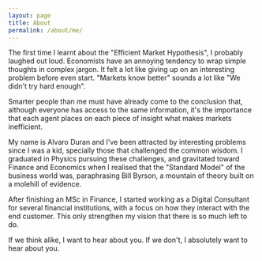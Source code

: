 ```yaml
---
layout: page
title: About
permalink: /about/me/
---
```


The first time I learnt about the "Efficient Market Hypothesis", I probably laughed out loud. Economists have an annoying tendency to wrap simple thoughts in complex jargon. It felt a lot like giving up on an interesting problem before even start. "Markets know better" sounds a lot like "We didn't try hard enough".

Smarter people than me must have already come to the conclusion that, although everyone has access to the same information, it's  the importance that each agent places on each piece of insight what makes markets inefficient.

My name is Alvaro Duran and I've been attracted by interesting problems since I was a kid, specially those that challenged the common wisdom. I graduated in Physics pursuing these challenges, and gravitated toward Finance and Economics when I realised that the "Standard Model" of the business world was, paraphrasing Bill Byrson, a mountain of theory built on a molehill of evidence.

After finishing an MSc in Finance, I started working as a Digital Consultant for several financial institutions, with a focus on how they interact with the end customer. This only strengthen my vision that there is so much left to do.

If we think alike, I want to hear about you. If we don't, I absolutely want to hear about you.
